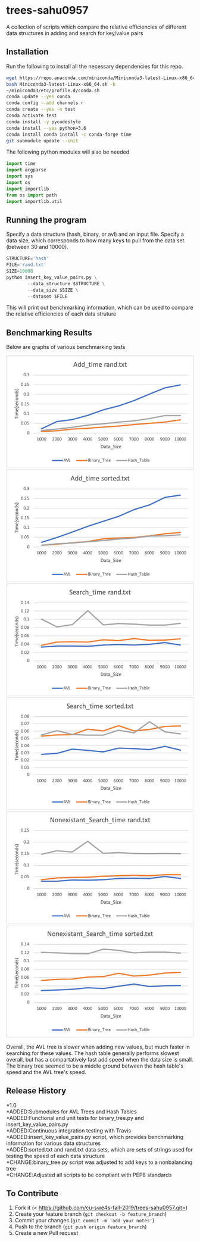 # trees-sahu0957
A collection of scripts which compare the relative efficiencies of different data structures in adding and search for key/value pairs

## Installation
Run the following to install all the necessary dependencies for this repo.
```sh
wget https://repo.anaconda.com/miniconda/Miniconda3-latest-Linux-x86_64.sh
bash Miniconda3-latest-Linux-x86_64.sh -b
~/miniconda3/etc/profile.d/conda.sh
conda update --yes conda
conda config --add channels r
conda create --yes -n test
conda activate test
conda install -y pycodestyle
conda install --yes python=3.6
conda install conda install -c conda-forge time
git submodule update --init
```
The following python modules will also be needed
```python
import time
import argparse
import sys
import os
import importlib
from os import path
import importlib.util
```

## Running the program
Specify a data structure (hash, binary, or avl) and an input file. Specify a data size, which corresponds to how many keys to pull from the data set (between 30 and 10000).
```python
STRUCTURE='hash'
FILE='rand.txt'
SIZE=10000
python insert_key_value_pairs.py \
        --data_structure $STRUCTURE \
        --data_size $SIZE \
        --dataset $FILE
```
This will print out benchmarking information, which can be used to compare the relative efficiencies of each data struture

## Benchmarking Results
Below are graphs of various benchmarking tests

![](add_rand.png)
![](add_sorted.png)
![](search_rand.png)
![](search_sorted.png)
![](nonex_rand.png)
![](nonex_sorted.png)

Overall, the AVL tree is slower when adding new values, but much faster in searching for these values. The hash table generally performs slowest overall, but has a compartatively fast add speed when the data size is small. The binary tree seemed to be a middle ground between the hash table's speed and the AVL tree's speed.

## Release History
*1.0\
	*ADDED:Submodules for AVL Trees and Hash Tables\
	*ADDED:Functional and unit tests for binary_tree.py and insert_key_value_pairs.py\
	*ADDED:Continuous integration testing with Travis\
	*ADDED:insert_key_value_pairs.py script, which provides benchmarking information for various data structures\
	*ADDED:sorted.txt and rand.txt data sets, which are sets of strings used for testing the speed of each data structure\
	*CHANGE:binary_tree.py script was adjusted to add keys to a nonbalancing tree\
	*CHANGE:Adjusted all scripts to be compliant with PEP8 standards
## To Contribute
1. Fork it (< https://github.com/cu-swe4s-fall-2019/trees-sahu0957.git>)
2. Create your feature branch (`git checkout -b feature_branch`)
3. Commit your changes (`git commit -m 'add your notes'`)
4. Push to the branch (`git push origin feature_branch`)
5. Create a new Pull request
